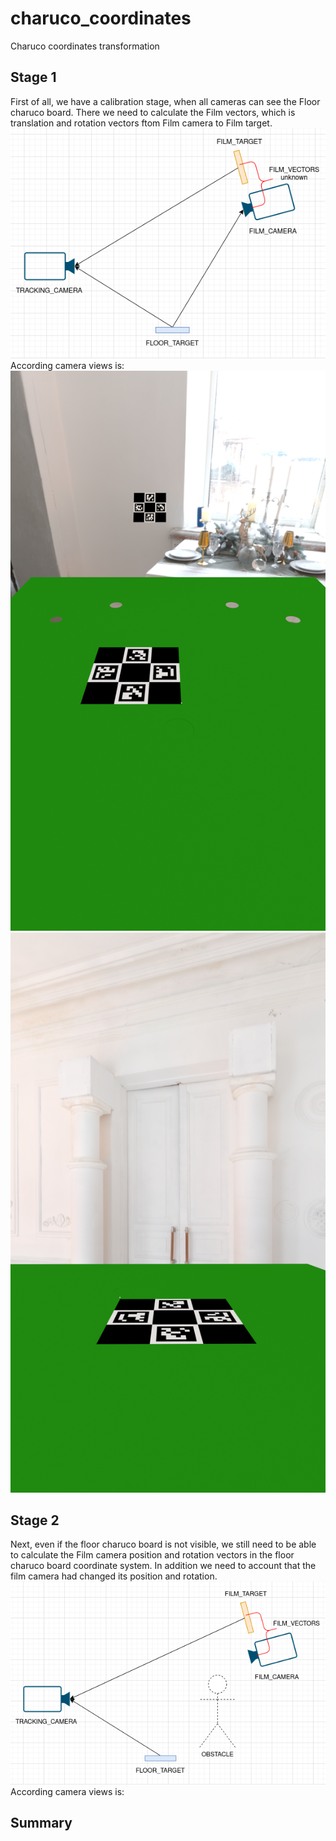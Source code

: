 # charuco_coordinates
Charuco coordinates transformation

## Stage 1
First of all, we have a calibration stage, when all cameras can see the Floor charuco board.
There we need to calculate the Film vectors, which is translation and rotation vectors ftom Film camera to Film target.
![Calibration stage scheme](./assets/scheme_no_obstacle.png)
According camera views is:
![Tracking camera view](./renders/0/TrackingCameraView.png)
![Film camera view](./renders/0/FilmCameraView.png)

## Stage 2
Next, even if the floor charuco board is not visible, we still need to be able to calculate the Film camera position and rotation vectors in the floor charuco board coordinate system. In addition we need to account that the film camera had changed its position and rotation.
![Production stage](./assets/scheme_obstackle.png)
According camera views is:

## Summary
